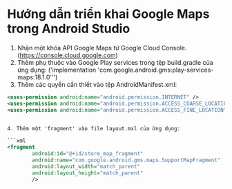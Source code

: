 # Hướng dẫn triển khai Google Maps trong Android Studio

1. Nhận một khóa API Google Maps từ Google Cloud Console. (https://console.cloud.google.com)
2. Thêm phụ thuộc vào Google Play services trong tệp build.gradle của ứng dụng:
('implementation 'com.google.android.gms:play-services-maps:18.1.0''')
3. Thêm các quyền cần thiết vào tệp AndroidManifest.xml:

```xml
<uses-permission android:name="android.permission.INTERNET" />
<uses-permission android:name="android.permission.ACCESS_COARSE_LOCATION" />
<uses-permission android:name="android.permission.ACCESS_FINE_LOCATION" />


4. Thêm một 'fragment' vào file layout.mxl của ứng dụng:

```xml
<fragment
        android:id="@+id/store_map_fragment"
        android:name="com.google.android.gms.maps.SupportMapFragment"
        android:layout_width="match_parent"
        android:layout_height="match_parent"
        />

